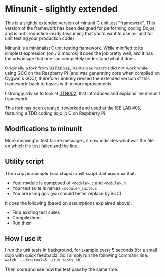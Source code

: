 # Minunit - slightly extended

This is a slightly extended version of minunit C unit test "framework". 
This version of the framework has been designed for performing coding Dojos, and is not production-ready (assuming that you'd want to use minunit for unit testing your production code)

Minunit is a  minimalist C unit testing framework. While minified to its simplest expression (only 2 macros) it does the job pretty well, and it has the advantage that one can completely understand what it does.

Originally a fork from [ValiValpas](https://github.com/ValiValpas), ValiValpas macros did not work while using GCC on the Raspberry Pi (and was generating core when compiled on Cygwin's GCC), therefore I entirely revised the extended version of this framework: back to basics with minor improvements.

I strongly advise to look at [JTN002](http://www.jera.com/techinfo/jtns/jtn002.html), that introduced and explains the minunit framework.  

This fork has been created, reworked and used at the ISE LAB #06, featuring a TDD coding dojo in C on Raspberry Pi.

## Modifications to minunit

More meaningful test failure messages, it now indicates what was the file on which the test failed and the line. 

## Utility script

The script is a simple (and stupid) shell script that assumes that:
- Your module is composed of `<module>.c` and `<module>.h`
- Your test suite is names `<module>_suite.c`
- You are using gcc (you should better replace by $CC)

It does the following (based on assumptions explained above):
- Find existing test suites 
- Compile them
- Run them

## How I use it 

I run the unit tests in background, for example every 5 seconds (for a small dojo with quick feedback). So I simply run the following command line: `watch  --interval=5 ./run_tests.sh`

Then code and see how the test pass by the same time.



